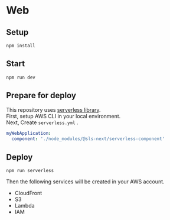 # Web

## Setup

```
npm install
```

## Start

```
npm run dev
```

## Prepare for deploy

This repository uses [serverless library](https://www.serverless.com/plugins/serverless-nextjs-plugin).  
First, setup AWS CLI in your local environment.  
Next, Create `serverless.yml` .

```yml
myWebApplication:
  component: './node_modules/@sls-next/serverless-component'
```

## Deploy

```
npm run serverless
```

Then the following services will be created in your AWS account.  

- CloudFront
- S3
- Lambda
- IAM